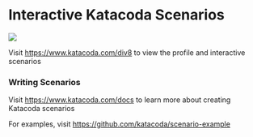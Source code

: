 # Interactive Katacoda Scenarios

[![](http://shields.katacoda.com/katacoda/div8/count.svg)](https://www.katacoda.com/div8 "Get your profile on Katacoda.com")

Visit https://www.katacoda.com/div8 to view the profile and interactive scenarios

### Writing Scenarios
Visit https://www.katacoda.com/docs to learn more about creating Katacoda scenarios

For examples, visit https://github.com/katacoda/scenario-example

